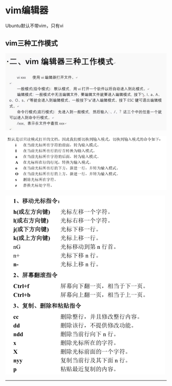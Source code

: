 # vim编辑器

Ubuntu默认不带vim，只有vi

## vim三种工作模式

![20200414_071001_42](image/20200414_071001_42.png)

![20200414_070755_69](image/20200414_070755_69.png)

![20200414_070807_16](image/20200414_070807_16.png)












---
